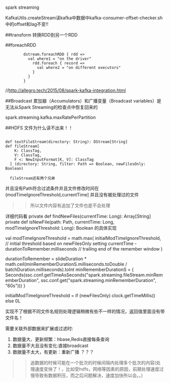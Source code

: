 spark streaming


 KafkaUtils.createStream读kafka中数据中kafka-consumer-offset-checker.sh中的offset和lag不变!!

##transform 
转换RDD到另一个RDD

##foreachRDD 

```
        dstream.foreachRDD { rdd =>
          val where1 = "on the driver"
            rdd.foreach { record =>
              val where2 = "on different executors"
            }
          }
        }

```
//http://allegro.tech/2015/08/spark-kafka-integration.html



##Broadcast
累加器（Accumulators）和广播变量（Broadcast variables）是无法从Spark Streaming的检查点中恢复回来的



spark.streaming.kafka.maxRatePerPartition


##HDFS
文件为什么读不出来！！

```

def textFileStream(directory: String): DStream[String]
def fileStream[
    K: ClassTag,
    V: ClassTag,
    F <: NewInputFormat[K, V]: ClassTag
  ] (directory: String, filter: Path => Boolean, newFilesOnly: Boolean)

  fileStream还有两个兄弟
```
并且没有Path符合过滤条件并且文件修改时间在(modTimeIgnoreThreshold,currentTime] 并且没有被处理过的文件

>>所以文件内容有追加了文件也是不会处理

详细代码看
  private def findNewFiles(currentTime: Long): Array[String]
  private def isNewFile(path: Path, currentTime: Long, modTimeIgnoreThreshold: Long): Boolean
的具体实现

 val modTimeIgnoreThreshold = math.max(
        initialModTimeIgnoreThreshold,   // initial threshold based on newFilesOnly setting
        currentTime - durationToRemember.milliseconds  // trailing end of the remember window
      )
     
durationToRemember = slideDuration * math.ceil(minRememberDurationS.milliseconds.toDouble / batchDuration.milliseconds).toInt
minRememberDurationS = {
    Seconds(ssc.conf.getTimeAsSeconds("spark.streaming.fileStream.minRememberDuration",
      ssc.conf.get("spark.streaming.minRememberDuration", "60s")))
  }
  
initialModTimeIgnoreThreshold = if (newFilesOnly) clock.getTimeMillis() else 0L


实现不了根据不同文件名规则处理逻辑稍微有些不一样的情况，返回值里面没有带文件名！




需要关联外部数据来扩展或过滤时:
1. 数据量大、更新频繁：hbase,Redis直接每条查询
2. 数据量不大且没有变化:直接broadcast
3. 数据量不太大，有更新：重新广播  ？？？





>>追数据的时候可能在一个批次的时候间隔内处理多个批次的内容(处理速度变快了！，比如受hdfs，网络等因素的原因，前期处理速度过慢导致有数据积压，而之后问题解决，速度加快所以会。。)
